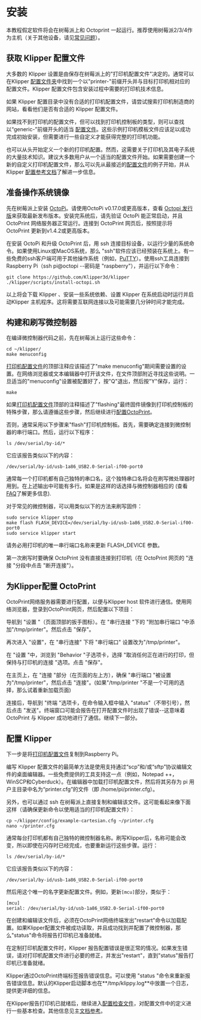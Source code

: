 # 安装

本教程假定软件将会在树莓派上和 Octoprint 一起运行。推荐使用树莓派2/3/4作为主机（关于其他设备，请见[常见问题](FAQ.md#我可以在-Raspberry-Pi-3-以外的其他设备上运行-Klipper-吗？)）。

## 获取 Klipper 配置文件

大多数的 Klipper 设置是由保存在树莓派上的"打印机配置文件"决定的。通常可以在Klipper [配置文件夹](../config/)中找到一个以"printer-"前缀开头并与目标打印机相对应的配置文件。Klipper 配置文件包含安装过程中需要的打印机技术信息。

如果 Klipper 配置目录中没有合适的打印机配置文件，请尝试搜索打印机制造商的网站，看看他们是否有合适的 Klipper 配置文件。

如果找不到打印机的配置文件，但可以找到打印机控制板的类型，则可以查找以“generic-”前缀开头的适当 [配置文件](../config/)。这些示例打印机模板文件应该足以成功完成初始安装，但需要进行一些自定义才能获得完整的打印机功能。

也可以从头开始定义一个新的打印机配置。然而，这需要关于打印机及其电子系统的大量技术知识。建议大多数用户从一个适当的配置文件开始。如果需要创建一个新的自定义打印机配置文件，那么可以先从最接近的[配置文件](./config/)的例子开始，并从 Klipper [配置参考文档](Config_Reference.md)了解进一步信息。

## 准备操作系统镜像

先在树莓派上安装 [OctoPi](https://github.com/guysoft/OctoPi)。请使用OctoPi v0.17.0或更高版本，查看 [Octopi 发行版](https://github.com/guysoft/OctoPi/releases)来获取最新发布版本。安装完系统后，请先验证 OctoPi 能正常启动，并且 OctoPrint 网络服务器正常运行。连接到 OctoPrint 网页后，按照提示将 OctoPrint 更新到v1.4.2或更高版本。

在安装 OctoPi 和升级 OctoPrint 后，用 ssh 连接目标设备，以运行少量的系统命令。如果使用Linux或MacOS系统，那么 "ssh"软件应该已经预装在系统上。有一些免费的ssh客户端可用于其他操作系统（例如，[PuTTY](https://www.chiark.greenend.org.uk/~sgtatham/putty/)）。使用ssh工具连接到Raspberry Pi（ssh pi@octopi --密码是 "raspberry"），并运行以下命令：

```
git clone https://github.com/Klipper3d/klipper
./klipper/scripts/install-octopi.sh
```

以上将会下载 Klipper 、安装一些系统依赖、设置 Klipper 在系统启动时运行并启动Klipper 主机程序。这将需要互联网连接以及可能需要几分钟时间才能完成。

## 构建和刷写微控制器

在编译微控制器代码之前，先在树莓派上运行这些命令：

```
cd ~/klipper/
make menuconfig
```

[打印机配置文件](#obtain-a-klipper-configuration-file)的顶部注释应该描述了"make menuconfig"期间需要设置的设置。在网络浏览器或文本编辑器中打开该文件，在文件顶部附近寻找这些说明。一旦适当的"menuconfig"设置被配置好了，按"Q"退出，然后按"Y"保存，运行：

```
make
```

如果[打印机配置文件](#obtain-a-klipper-configuration-file)顶部的注释描述了"flashing"最终固件镜像到打印机控制板的特殊步骤，那么请遵循这些步骤，然后继续进行[配置OctoPrint](#configuring-octoprint-to-use-klipper)。

否则，通常采用以下步骤来"flash"打印机控制板。首先，需要确定连接到微控制器的串行端口。然后，运行以下程序：

```
ls /dev/serial/by-id/*
```

它应该报告类似以下的内容：

```
/dev/serial/by-id/usb-1a86_USB2.0-Serial-if00-port0
```

通常每一个打印机都有自己独特的串口名，这个独特串口名将会在刷写微处理器时用到。在上述输出中可能有多行。如果是这样的话选择与微控制器相应的 (查看[FAQ](FAQ.md#wheres-my-serial-port)了解更多信息).

对于常见的微控制器，可以用类似以下的方法来刷写固件：

```
sudo service klipper stop
make flash FLASH_DEVICE=/dev/serial/by-id/usb-1a86_USB2.0-Serial-if00-port0
sudo service klipper start
```

请务必用打印机的唯一串行端口名称来更新 FLASH_DEVICE 参数。

第一次刷写时要确保 OctoPrint 没有直接连接到打印机（在 OctoPrint 网页的 "连接 "分段中点击 "断开连接"）。

## 为Klipper配置 OctoPrint

OctoPrint网络服务器需要进行配置，以便与Klipper host 软件进行通信。使用网络浏览器，登录到OctoPrint网页，然后配置以下项目：

导航到 "设置 "（页面顶部的扳手图标）。在 "串行连接 "下的 "附加串行端口 "中添加"/tmp/printer"。然后点击 "保存"。

再次进入 "设置"，在 "串行连接" 下将 "串行端口" 设置改为"/tmp/printer"。

在 "设置 "中，浏览到 "Behavior "子选项卡，选择 "取消任何正在进行的打印，但保持与打印机的连接 "选项。点击 "保存"。

在主页上，在 "连接 "部分（在页面的左上方），确保 "串行端口 "被设置为"/tmp/printer"，然后点击 "连接"。(如果"/tmp/printer "不是一个可用的选择，那么试着重新加载页面)

连接后，导航到 "终端 "选项卡，在命令输入框中输入 "status"（不带引号），然后点击 "发送"。终端窗口可能会报告在打开配置文件时出现了错误--这意味着 OctoPrint 与 Klipper 成功地进行了通信。继续下一部分。

## 配置 Klipper

下一步是将[打印机配置文件](#obtain-a-klipper-configuration-file)复制到Raspberry Pi。

编写 Klipper 配置文件的最简单方法是使用支持通过“scp”和/或“sftp”协议编辑文件的桌面编辑器。一些免费提供的工具支持这一点（例如，Notepad ++，WinSCP和Cyberduck）。在编辑器中加载打印机配置文件，然后将其另存为 pi 用户主目录中名为“printer.cfg”的文件（即 /home/pi/printer.cfg）。

另外，也可以通过 ssh 在树莓派上直接复制和编辑该文件。这可能看起来像下面这样（请确保更新命令以使用适当的打印机配置文件）：

```
cp ~/klipper/config/example-cartesian.cfg ~/printer.cfg
nano ~/printer.cfg
```

通常每台打印机都有自己独特的微控制器名称。刷写Klipper后，名称可能会改变，所以即使在闪存时已经完成，也要重新运行这些步骤。运行：

```
ls /dev/serial/by-id/*
```

它应该报告类似以下的内容：

```
/dev/serial/by-id/usb-1a86_USB2.0-Serial-if00-port0
```

然后用这个唯一的名字更新配置文件。例如，更新`[mcu]`部分，类似于：

```
[mcu]
serial: /dev/serial/by-id/usb-1a86_USB2.0-Serial-if00-port0
```

在创建和编辑该文件后，必须在OctoPrint网络终端发出"restart"命令以加载配置。如果Klipper配置文件被成功读取，并且成功找到并配置了微控制器，那么"status"命令将报告打印机已准备就绪。

在定制打印机配置文件时，Klipper 报告配置错误是很正常的情况。如果发生错误，请对打印机配置文件进行必要的修正，并发出"restart"，直到"status"报告打印机已准备就绪。

Klipper通过OctoPrint终端标签报告错误信息。可以使用 "status "命令来重新报告错误信息。默认的Klipper启动脚本也在**/tmp/klippy.log**中放置一个日志，提供更详细的信息。

在Klipper报告打印机已就绪后，继续进入[配置检查文件](Config_checks.md)，对配置文件中的定义进行一些基本检查。其他信息见主[文档参考](Overview.md)。
